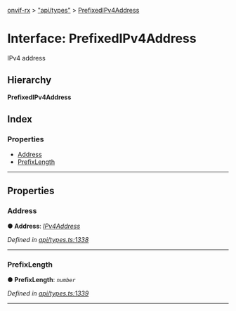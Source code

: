 [onvif-rx](../README.md) > ["api/types"](../modules/_api_types_.md) > [PrefixedIPv4Address](../interfaces/_api_types_.prefixedipv4address.md)

# Interface: PrefixedIPv4Address

IPv4 address

## Hierarchy

**PrefixedIPv4Address**

## Index

### Properties

* [Address](_api_types_.prefixedipv4address.md#address)
* [PrefixLength](_api_types_.prefixedipv4address.md#prefixlength)

---

## Properties

<a id="address"></a>

###  Address

**● Address**: *[IPv4Address](../modules/_api_types_.md#ipv4address)*

*Defined in [api/types.ts:1338](https://github.com/patrickmichalina/onvif-rx/blob/f117e44/src/api/types.ts#L1338)*

___
<a id="prefixlength"></a>

###  PrefixLength

**● PrefixLength**: *`number`*

*Defined in [api/types.ts:1339](https://github.com/patrickmichalina/onvif-rx/blob/f117e44/src/api/types.ts#L1339)*

___

